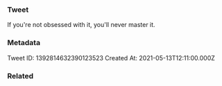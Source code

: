 ### Tweet
If you're not obsessed with it, you'll never master it.

### Metadata
Tweet ID: 1392814632390123523
Created At: 2021-05-13T12:11:00.000Z

### Related

